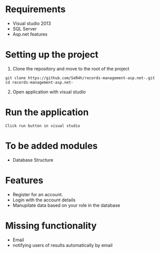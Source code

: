 # Requirements
- Visual studio 2013
- SQL Server
- Asp.net features
# Setting up the project
1. Clone the repository and move to the root of the project
```
git clone https://github.com/SeR4h/records-management-asp.net-.git
cd records-management-asp.net-
```
2. Open application with visual studio
# Run the application
```
Click run button in visual studio
```
# To be added modules
- Database Structure
# Features
- Register for an account.
- Login with the account details
- Manupilate data based on your role in the database
# Missing functionality
- Email
- notifying users of results automatically by email

 